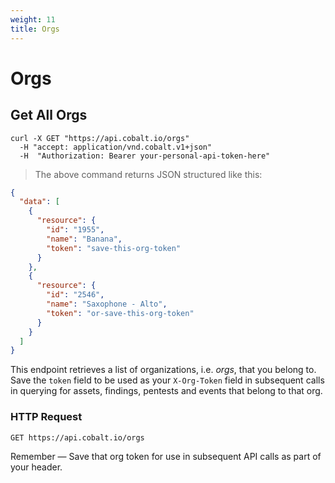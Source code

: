 ```yaml
---
weight: 11
title: Orgs
---
```


# Orgs

## Get All Orgs

```shell
curl -X GET "https://api.cobalt.io/orgs" 
  -H "accept: application/vnd.cobalt.v1+json" 
  -H  "Authorization: Bearer your-personal-api-token-here"
```

> The above command returns JSON structured like this:

```json
{
  "data": [
    {
      "resource": {
        "id": "1955",
        "name": "Banana",
        "token": "save-this-org-token"
      }
    },
    {
      "resource": {
        "id": "2546",
        "name": "Saxophone - Alto",
        "token": "or-save-this-org-token"
      }
    }
  ]
}
```

This endpoint retrieves a list of organizations, i.e. *orgs*, that you belong to. Save the `token` field to be used as your `X-Org-Token` field in subsequent calls in querying for assets, findings, pentests and events that belong to that org. 


### HTTP Request

`GET https://api.cobalt.io/orgs`


<aside class="success">
Remember — Save that org token for use in subsequent API calls as part of your header.
</aside>
